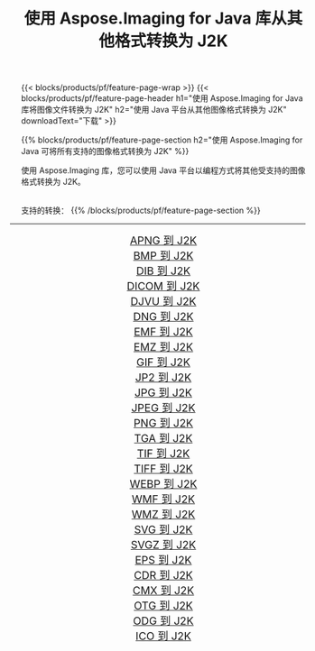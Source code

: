 ﻿---
title: 使用 Aspose.Imaging for Java 库从其他格式转换为 J2K 
weight: 3920
url: /zh-hans/java/conversion/to/j2k 
lang: zh-hans
langdirlevel: 2
locales: zh-hans,ja,it,ru,de,es,fr,nl,id,lt,pl,pt,vi,tr,ko,zh-hant,ar,hi,th,sv,cs,uk,he
description: 使用 Aspose.Imaging，您可以使用 Java 从其他格式转换为 J2K
---

{{< blocks/products/pf/feature-page-wrap >}}
{{< blocks/products/pf/feature-page-header h1="使用 Aspose.Imaging for Java 库将图像文件转换为 J2K" h2="使用 Java 平台从其他图像格式转换为 J2K" downloadText="下载" >}}


{{% blocks/products/pf/feature-page-section  h2="使用 Aspose.Imaging for Java 可将所有支持的图像格式转换为 J2K" %}}
<p align=justify>使用 Aspose.Imaging 库，您可以使用 Java 平台以编程方式将其他受支持的图像格式转换为 J2K。</p>
<br/>
支持的转换：
{{% /blocks/products/pf/feature-page-section %}}
<div class="container-fluid productfamilypage bg-gray">
    <div class="convertypes bg-gray agp-content section">
        <div class="container">
		<hr style="margin-left:-20px;"/>
		<div class="row other-converters" style="gap: 10px;font-size: 19px;text-align:center;">
		    <div class='col-md-2 other-converter remove-lp remove-rp'><a href="/imaging/zh-hans/java/conversion/apng-to-j2k" style="padding:15px;">APNG 到 J2K</a></div>
<div class='col-md-2 other-converter remove-lp remove-rp'><a href="/imaging/zh-hans/java/conversion/bmp-to-j2k" style="padding:15px;">BMP 到 J2K</a></div>
<div class='col-md-2 other-converter remove-lp remove-rp'><a href="/imaging/zh-hans/java/conversion/dib-to-j2k" style="padding:15px;">DIB 到 J2K</a></div>
<div class='col-md-2 other-converter remove-lp remove-rp'><a href="/imaging/zh-hans/java/conversion/dicom-to-j2k" style="padding:15px;">DICOM 到 J2K</a></div>
<div class='col-md-2 other-converter remove-lp remove-rp'><a href="/imaging/zh-hans/java/conversion/djvu-to-j2k" style="padding:15px;">DJVU 到 J2K</a></div>
<div class='col-md-2 other-converter remove-lp remove-rp'><a href="/imaging/zh-hans/java/conversion/dng-to-j2k" style="padding:15px;">DNG 到 J2K</a></div>
<div class='col-md-2 other-converter remove-lp remove-rp'><a href="/imaging/zh-hans/java/conversion/emf-to-j2k" style="padding:15px;">EMF 到 J2K</a></div>
<div class='col-md-2 other-converter remove-lp remove-rp'><a href="/imaging/zh-hans/java/conversion/emz-to-j2k" style="padding:15px;">EMZ 到 J2K</a></div>
<div class='col-md-2 other-converter remove-lp remove-rp'><a href="/imaging/zh-hans/java/conversion/gif-to-j2k" style="padding:15px;">GIF 到 J2K</a></div>
<div class='col-md-2 other-converter remove-lp remove-rp'><a href="/imaging/zh-hans/java/conversion/jp2-to-j2k" style="padding:15px;">JP2 到 J2K</a></div>
<div class='col-md-2 other-converter remove-lp remove-rp'><a href="/imaging/zh-hans/java/conversion/jpg-to-j2k" style="padding:15px;">JPG 到 J2K</a></div>
<div class='col-md-2 other-converter remove-lp remove-rp'><a href="/imaging/zh-hans/java/conversion/jpeg-to-j2k" style="padding:15px;">JPEG 到 J2K</a></div>
<div class='col-md-2 other-converter remove-lp remove-rp'><a href="/imaging/zh-hans/java/conversion/png-to-j2k" style="padding:15px;">PNG 到 J2K</a></div>
<div class='col-md-2 other-converter remove-lp remove-rp'><a href="/imaging/zh-hans/java/conversion/tga-to-j2k" style="padding:15px;">TGA 到 J2K</a></div>
<div class='col-md-2 other-converter remove-lp remove-rp'><a href="/imaging/zh-hans/java/conversion/tif-to-j2k" style="padding:15px;">TIF 到 J2K</a></div>
<div class='col-md-2 other-converter remove-lp remove-rp'><a href="/imaging/zh-hans/java/conversion/tiff-to-j2k" style="padding:15px;">TIFF 到 J2K</a></div>
<div class='col-md-2 other-converter remove-lp remove-rp'><a href="/imaging/zh-hans/java/conversion/webp-to-j2k" style="padding:15px;">WEBP 到 J2K</a></div>
<div class='col-md-2 other-converter remove-lp remove-rp'><a href="/imaging/zh-hans/java/conversion/wmf-to-j2k" style="padding:15px;">WMF 到 J2K</a></div>
<div class='col-md-2 other-converter remove-lp remove-rp'><a href="/imaging/zh-hans/java/conversion/wmz-to-j2k" style="padding:15px;">WMZ 到 J2K</a></div>
<div class='col-md-2 other-converter remove-lp remove-rp'><a href="/imaging/zh-hans/java/conversion/svg-to-j2k" style="padding:15px;">SVG 到 J2K</a></div>
<div class='col-md-2 other-converter remove-lp remove-rp'><a href="/imaging/zh-hans/java/conversion/svgz-to-j2k" style="padding:15px;">SVGZ 到 J2K</a></div>
<div class='col-md-2 other-converter remove-lp remove-rp'><a href="/imaging/zh-hans/java/conversion/eps-to-j2k" style="padding:15px;">EPS 到 J2K</a></div>
<div class='col-md-2 other-converter remove-lp remove-rp'><a href="/imaging/zh-hans/java/conversion/cdr-to-j2k" style="padding:15px;">CDR 到 J2K</a></div>
<div class='col-md-2 other-converter remove-lp remove-rp'><a href="/imaging/zh-hans/java/conversion/cmx-to-j2k" style="padding:15px;">CMX 到 J2K</a></div>
<div class='col-md-2 other-converter remove-lp remove-rp'><a href="/imaging/zh-hans/java/conversion/otg-to-j2k" style="padding:15px;">OTG 到 J2K</a></div>
<div class='col-md-2 other-converter remove-lp remove-rp'><a href="/imaging/zh-hans/java/conversion/odg-to-j2k" style="padding:15px;">ODG 到 J2K</a></div>
<div class='col-md-2 other-converter remove-lp remove-rp'><a href="/imaging/zh-hans/java/conversion/ico-to-j2k" style="padding:15px;">ICO 到 J2K</a></div>
                </div>
        </div>
    </div>
</div>
<br/>

